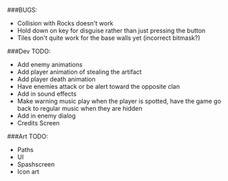 ###BUGS:
* Collision with Rocks doesn't work
* Hold down on key for disguise rather than just pressing the button
* Tiles don't quite work for the base walls yet (incorrect bitmask?)

###Dev TODO:
* Add enemy animations
* Add player animation of stealing the artifact
* Add player death animation
* Have enemies attack or be alert toward the opposite clan
* Add in sound effects
* Make warning music play when the player is spotted, have the game go back to regular music when they are hidden
* Add in enemy dialog
* Credits Screen

###Art TODO:
* Paths
* UI
* Spashscreen
* Icon art 
